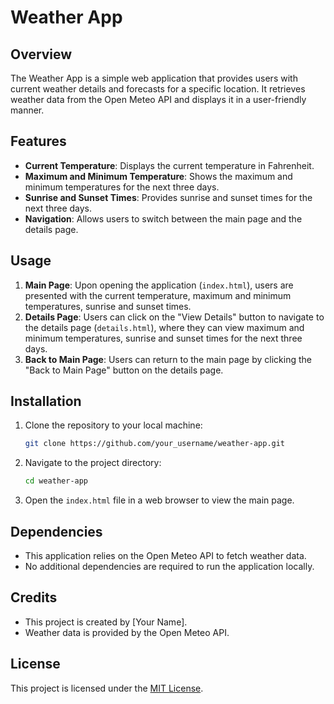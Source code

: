 # Weather App

## Overview

The Weather App is a simple web application that provides users with current weather details and forecasts for a specific location. It retrieves weather data from the Open Meteo API and displays it in a user-friendly manner.

## Features

- **Current Temperature**: Displays the current temperature in Fahrenheit.
- **Maximum and Minimum Temperature**: Shows the maximum and minimum temperatures for the next three days.
- **Sunrise and Sunset Times**: Provides sunrise and sunset times for the next three days.
- **Navigation**: Allows users to switch between the main page and the details page.

## Usage

1. **Main Page**: Upon opening the application (`index.html`), users are presented with the current temperature, maximum and minimum temperatures, sunrise and sunset times.
2. **Details Page**: Users can click on the "View Details" button to navigate to the details page (`details.html`), where they can view maximum and minimum temperatures, sunrise and sunset times for the next three days.
3. **Back to Main Page**: Users can return to the main page by clicking the "Back to Main Page" button on the details page.

## Installation

1. Clone the repository to your local machine:

    ```bash
    git clone https://github.com/your_username/weather-app.git
    ```

2. Navigate to the project directory:

    ```bash
    cd weather-app
    ```

3. Open the `index.html` file in a web browser to view the main page.

## Dependencies

- This application relies on the Open Meteo API to fetch weather data.
- No additional dependencies are required to run the application locally.

## Credits

- This project is created by [Your Name].
- Weather data is provided by the Open Meteo API.

## License

This project is licensed under the [MIT License](LICENSE).